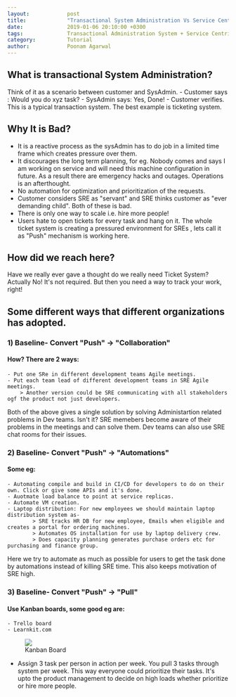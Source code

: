 ```yaml
---
layout:            post
title:             "Transactional System Administration Vs Service Centric Model in SRE"
date:              2019-01-06 20:10:00 +0300
tags:              Transactional Administration System + Service Centric Model
category:          Tutorial
author:            Poonam Agarwal
---
```

## What is transactional System Administration?
Think of it as a scenario between customer and SysAdmin.
	- Customer says : Would you do xyz task?
	- SysAdmin says: Yes, Done!
	- Customer verifies.
This is a typical transaction system. The best example is ticketing system.

## Why It is Bad?
- It is a reactive process as the sysAdmin has to do job in a limited time frame which creates pressure over them.
- It discourages the long term planning, for eg. Nobody comes and says I am working on service and will need this machine configuration in future. As a result there are emergency hacks and outages. Operations is an afterthought.
- No automation for optimization and prioritization of the requests.
- Customer considers SRE as "servant" and SRE thinks customer as "ever demanding child". Both of these is bad.
- There is only one way to scale i.e. hire more people!
- Users hate to open tickets for every task and hang on it.
The whole ticket system is creating a pressured environment for SREs , lets call it as "Push" mechanism is working here.

## How did we reach here?
Have we really ever gave a thought do we really need Ticket System? Actually No! It's not required.
But then you need a way to track your work, right!

## Some different ways that different organizations has adopted.
### 1) Baseline- Convert "Push" -> "Collaboration"
#### How? There are 2 ways: 
	- Put one SRe in different development teams Agile meetings.
	- Put each team lead of different development teams in SRE Agile meetings.
		> Another version could be SRE communicating with all stakeholders ogf the product not just developers.
Both of the above gives a single solution by solving Administartion related problems in Dev teams. Isn't it? SRE memebers become aware of their problems in the meetings and can solve them. Dev teams can also use SRE chat rooms for their issues.

### 2) Baseline- Convert "Push" -> "Automations"
#### Some eg:
	- Automating compile and build in CI/CD for developers to do on their own. Click or give some APIs and it's done.
	- Auotmate load balance to point at service replicas.
	- Automate VM creation.
	- Laptop distribution: For new employees we should maintain laptop distribution system as-
			> SRE tracks HR DB for new employee, Emails when eligible and creates a portal for ordering machines.
			> Automates OS installation for use by laptop delivery crew.
			> Does capacity planning generates purchase orders etc for purchasing and finance group.
Here we try to automate as much as possible for users to get the task done by automations instead of killing SRE time. This also keeps motivation of SRE high.

### 3) Baseline- Convert "Push" -> "Pull"
#### Use Kanban boards, some good eg are:
	- Trello board
	- Learnkit.com

<div><figure><img src="{{ site.github.url }}/media/img/kanban-board.png" /><figcaption>Kanban Board</figcaption></figure></div>

- Assign 3 task per person in action per week. You pull 3 tasks through system per week.
This way everyone could prioritize their tasks. It's upto the product management to decide on high loads whether prioritize or hire more people.